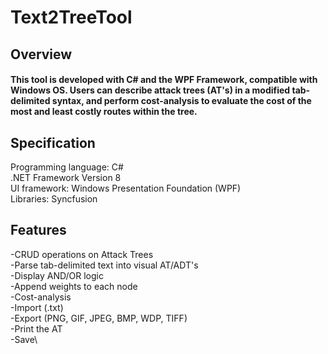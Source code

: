 # Text2TreeTool

## Overview

#### This tool is developed with C# and the WPF Framework, compatible with Windows OS. Users can describe attack trees (AT's) in a modified tab-delimited syntax, and perform cost-analysis to evaluate the cost of the most and least costly routes within the tree.

## Specification
Programming language: C#\
.NET Framework Version 8 \
UI framework: Windows Presentation Foundation (WPF)\
Libraries: Syncfusion


## Features
-CRUD operations on Attack Trees \
-Parse tab-delimited text into visual AT/ADT's\
-Display AND/OR logic\
-Append weights to each node \
-Cost-analysis\
-Import (.txt)\
-Export (PNG, GIF, JPEG, BMP, WDP, TIFF)\
-Print the AT\
-Save\
